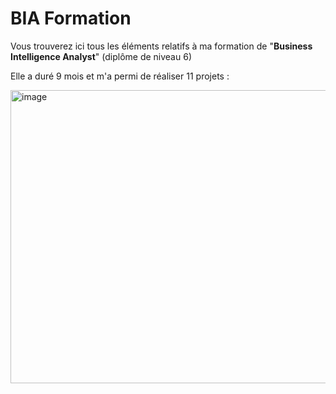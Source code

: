 # BIA Formation
Vous trouverez ici tous les éléments relatifs à ma formation de "**Business Intelligence Analyst**" (diplôme de niveau 6)

Elle a duré 9 mois et m'a permi de réaliser 11 projets :

<img width="1343" height="469" alt="image" src="https://github.com/user-attachments/assets/49e1c35b-a374-4dad-af1c-c82537669ed8" />


